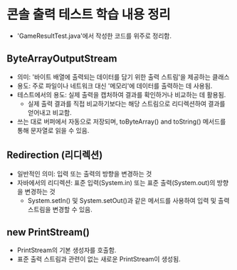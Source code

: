 # 콘솔 출력 테스트 학습 내용 정리
- 'GameResultTest.java'에서 작성한 코드를 위주로 정리함.

## ByteArrayOutputStream
- 의미: '바이트 배열에 출력되는 데이터를 담기 위한 출력 스트림'을 제공하는 클래스
- 용도: 주로 파일이나 네트워크 대신 '메모리'에 데이터를 출력하는 데 사용됨.
- 테스트에서의 용도: 실제 출력을 캡처하여 결과를 확인하거나 비교하는 데 활용됨.
  - 실제 출력 결과를 직접 비교하기보다는 해당 스트림으로 리디렉션하여 결과를 얻어내고 비교함.
- 쓰는 대로 버퍼에서 자동으로 저장되며, toByteArray() and toString() 메서드를 통해 문자열로 읽을 수 있음.

## Redirection (리디렉션)
- 일반적인 의미: 입력 또는 출력의 방향을 변경하는 것
- 자바에서의 리디렉션: 표준 입력(System.in) 또는 표준 출력(System.out)의 방향을 변경하는 것
  - System.setIn() 및 System.setOut()과 같은 메서드를 사용하여 입력 및 출력 스트림을 변경할 수 있음.

## new PrintStream()
- PrintStream의 기본 생성자를 호출함. 
- 표준 출력 스트림과 관련이 없는 새로운 PrintStream이 생성됨.